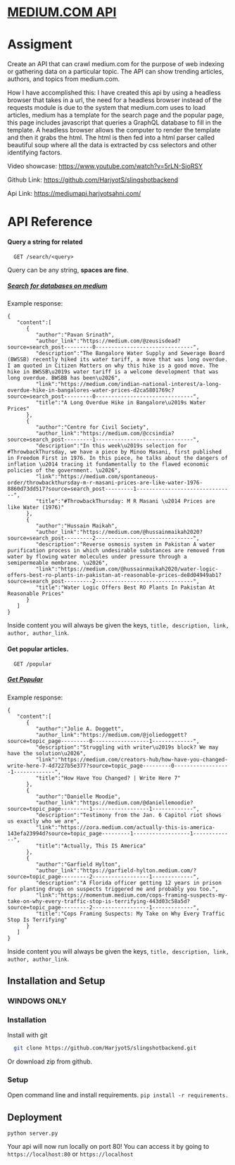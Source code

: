 
# [MEDIUM.COM API](https://mediumapi.harjyotsahni.com/)

# Assigment
Create an API that can crawl medium.com for the purpose of web indexing or gathering data on a particular topic. The API  can show trending articles, authors, and topics from medium.com.

How I have accomplished this: I have created this api by using a headless browser that takes in a url, the need for a headless browser instead of the requests module is due to the system that medium.com uses to load articles, medium has a template for the search page and the popular page, this page includes javascript that queries a GraphQL database to fill in the template. A headless browser allows the computer to render the template and then it grabs the html. The html is then fed into a html parser called beautiful soup where all the data is extracted by css selectors and other identifying factors. 

Video showcase: https://www.youtube.com/watch?v=5rLN-SioRSY

Github Link: https://github.com/HarjyotS/slingshotbackend

Api Link: https://mediumapi.harjyotsahni.com/
# API Reference

#### Query a string for related 
```http
  GET /search/<query>
```
Query can be any string, **spaces are fine**.
##### [Search for databases on medium](https://mediumapi.harjyotsahni.com/search/database)

Example response:

```
{
   "content":[
      {
         "author":"Pavan Srinath",
         "author_link":"https://medium.com/@zeusisdead?source=search_post---------0-------------------------------",
         "description":"The Bangalore Water Supply and Sewerage Board (BWSSB) recently hiked its water tariff, a move that was long overdue. I am quoted in Citizen Matters on why this hike is a good move. The hike in BWSSB\u2019s water tariff is a welcome development that was long overdue. BWSBB has been\u2026",
         "link":"https://medium.com/indian-national-interest/a-long-overdue-hike-in-bangalores-water-prices-d2ca5801769c?source=search_post---------0-------------------------------",
         "title":"A Long Overdue Hike in Bangalore\u2019s Water Prices"
      },
      {
         "author":"Centre for Civil Society",
         "author_link":"https://medium.com/@ccsindia?source=search_post---------1-------------------------------",
         "description":"In this week\u2019s selection for #ThrowbackThursday, we have a piece by Minoo Masani, first published in Freedom First in 1976. In this piece, he talks about the dangers of inflation \u2014 tracing it fundamentally to the flawed economic policies of the government. \u2026",
         "link":"https://medium.com/spontaneous-order/throwbackthursday-m-r-masani-prices-are-like-water-1976-8860d73dd517?source=search_post---------1-------------------------------",
         "title":"#ThrowbackThursday: M R Masani \u2014 Prices are like Water (1976)"
      },
      {
         "author":"Hussain Maikah",
         "author_link":"https://medium.com/@hussainmaikah2020?source=search_post---------2-------------------------------",
         "description":"Reverse osmosis system in Pakistan A water purification process in which undesirable substances are removed from water by flowing water molecules under pressure through a semipermeable membrane. \u2026",
         "link":"https://medium.com/@hussainmaikah2020/water-logic-offers-best-ro-plants-in-pakistan-at-reasonable-prices-de8d04949ab1?source=search_post---------2-------------------------------",
         "title":"Water Logic Offers Best RO Plants In Pakistan At Reasonable Prices"
      }
   ]
}
```
Inside content you will always be given the keys, `title, description, link, author, author_link`.


#### Get popular articles.

```http
  GET /popular
```
##### [Get Popular](https://mediumapi.harjyotsahni.com/popular)
Example response:
```
{
   "content":[
      {
         "author":"Jolie A. Doggett",
         "author_link":"https://medium.com/@joliedoggett?source=topic_page---------0------------------1-------------",
         "description":"Struggling with writer\u2019s block? We may have the solution\u2026",
         "link":"https://medium.com/creators-hub/how-have-you-changed-write-here-7-4d7227b5e377?source=topic_page---------0------------------1-------------",
         "title":"How Have You Changed? | Write Here 7"
      },
      {
         "author":"Danielle Moodie",
         "author_link":"https://medium.com/@daniellemoodie?source=topic_page---------1------------------1-------------",
         "description":"Testimony from the Jan. 6 Capitol riot shows us exactly who we are",
         "link":"https://zora.medium.com/actually-this-is-america-143efa23994d?source=topic_page---------1------------------1-------------",
         "title":"Actually, This IS America"
      },
      {
         "author":"Garfield Hylton",
         "author_link":"https://garfield-hylton.medium.com/?source=topic_page---------2------------------1-------------",
         "description":"A Florida officer getting 12 years in prison for planting drugs on suspects triggered me and probably you too.",
         "link":"https://momentum.medium.com/cops-framing-suspects-my-take-on-why-every-traffic-stop-is-terrifying-443d03c58a5d?source=topic_page---------2------------------1-------------",
         "title":"Cops Framing Suspects: My Take on Why Every Traffic Stop Is Terrifying"
      }
   ]
}
```
Inside content you will always be given the keys, `title, description, link, author, author_link`.


## Installation and Setup
### **WINDOWS ONLY**

### Installation
Install with git

```bash
  git clone https://github.com/HarjyotS/slingshotbackend.git
```
Or download zip from github.

### Setup
Open command line and install requirements.
`pip install -r requirements.`


## Deployment
`python server.py`

Your api will now run locally on port 80!
You can access it by going to `https://localhost:80` or `https://localhost`
